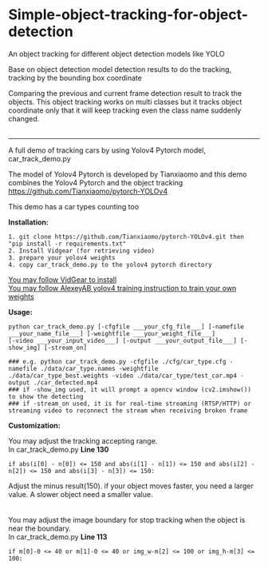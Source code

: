 # Simple-object-tracking-for-object-detection
An object tracking for different object detection models like YOLO

Base on object detection model detection results to do the tracking, tracking by the bounding box coordinate

Comparing the previous and current frame detection result to track the objects.
This object tracking works on multi classes but it tracks object coordinate only that it will keep tracking even the class name suddenly changed.
<br/>
<br/>

----------------------------
A full demo of tracking cars by using Yolov4 Pytorch model, car_track_demo.py

The model of Yolov4 Pytorch is developed by Tianxiaomo and this demo combines the Yolov4 Pytorch and the object tracking
https://github.com/Tianxiaomo/pytorch-YOLOv4

This demo has a car types counting too

**Installation:**
```
1. git clone https://github.com/Tianxiaomo/pytorch-YOLOv4.git then "pip install -r requirements.txt"
2. Install Vidgear (for retrieving video)
3. prepare your yolov4 weights
4. copy car_track_demo.py to the yolov4 pytorch directory
```
[You may follow VidGear to install](https://abhitronix.github.io/vidgear/latest/installation/pip_install/)\
[You may follow AlexeyAB yolov4 training instruction to train your own weights](https://github.com/AlexeyAB/darknet)


**Usage:**
```
python car_track_demo.py [-cfgfile ___your_cfg_file___] [-namefile ___your_name_file___] [-weightfile ___your_weight_file___] 
[-video ___your_input_video___] [-output ___your_output_file___] [-show_img] [-stream_on]

### e.g. python car_track_demo.py -cfgfile ./cfg/car_type.cfg -namefile ./data/car_type.names -weightfile ./data/car_type_best.weights -video ./data/car_type/test_car.mp4 -output ./car_detected.mp4
### if -show_img used, it will prompt a opencv window (cv2.imshow()) to show the detecting 
### if -stream_on used, it is for real-time streaming (RTSP/HTTP) or streaming video to reconnect the stream when receiving broken frame
```

**Customization:**

You may adjust the tracking accepting range. <br/>
In car_track_demo.py **Line 130**
```
if abs(i[0] - n[0]) <= 150 and abs(i[1] - n[1]) <= 150 and abs(i[2] - n[2]) <= 150 and abs(i[3] - n[3]) <= 150: 
```
Adjust the minus result(150). if your object moves faster, you need a larger value. A slower object need a smaller value.
<br/>
<br/>
<br/>
You may adjust the image boundary for stop tracking when the object is near the boundary. <br/>
In car_track_demo.py **Line 113**
```
if m[0]-0 <= 40 or m[1]-0 <= 40 or img_w-m[2] <= 100 or img_h-m[3] <= 100:
```
